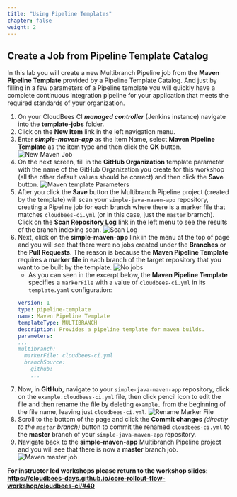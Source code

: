 ```yaml
---
title: "Using Pipeline Templates"
chapter: false
weight: 2
---
```


## Create a Job from Pipeline Template Catalog
In this lab you will create a new Multibranch Pipeline job from the **Maven Pipeline Template** provided by a Pipeline Template Catalog. And just by filling in a few parameters of a Pipeline template you will quickly have a complete continuous integration pipeline for your application that meets the required standards of your organization.

1. On your CloudBees CI ***managed controller*** (Jenkins instance) navigate into the **template-jobs** folder.
2. Click on the **New Item** link in the left navigation menu.
3. Enter ***simple-maven-app*** as the Item Name, select **Maven Pipeline Template** as the item type and then click the **OK** button. ![New Maven Job](create-maven-job.png?width=60pc)
4. On the next screen, fill in the **GitHub Organization** template parameter with the name of the GitHub Organization you create for this workshop (all the other default values should be correct) and then click the **Save** button. ![Maven template Parameters](maven-template-params.png?width=50pc)
5. After you click the **Save** button the Multibranch Pipeline project (created by the template) will scan your `simple-java-maven-app` repository, creating a Pipeline job for each branch where there is a marker file that matches `cloudbees-ci.yml` (or in this case, just the `master` brarnch). Click on the **Scan Repository Log** link in the left menu to see the results of the branch indexing scan. ![Scan Log](maven-template-scan-log.png?width=50pc) 
6. Next, click on the **simple-maven-app** link in the menu at the top of page and you will see that there were no jobs created under the **Branches** or the **Pull Requests**. The reason is because the **Maven Pipeline Template** requires a **marker file** in each branch of the target repository that you want to be built by the template. ![No jobs](no-jobs.png?width=50pc) 
   - As you can seen in the excerpt below, the **Maven Pipeline Template** specifies a `markerFile` with a value of `cloudbees-ci.yml` in its `template.yaml` configuration:
   ```yaml
   version: 1
   type: pipeline-template
   name: Maven Pipeline Template
   templateType: MULTIBRANCH
   description: Provides a pipeline template for maven builds.
   parameters:
   ...
   multibranch:
     markerFile: cloudbees-ci.yml 
     branchSource:
       github:
       ...
   ```
7. Now, in **GitHub**, navigate to your `simple-java-maven-app` repository, click on the `example.cloudbees-ci.yml` file, then click pencil icon to edit the file and then rename the file by deleting `example.` from the beginning of the file name, leaving just `cloudbees-ci.yml`. ![Rename Marker File](rename-marker-file.png?width=50pc)
8. Scroll to the bottom of the page and click the **Commit changes** *(directly to the `master` branch)* button to commit the renamed `cloudbees-ci.yml` to the **master** branch of your `simple-java-maven-app` repository. 
9.  Navigate back to the **simple-maven-app** Multibranch Pipeline project and you will see that there is now a **master** branch job. ![Maven master job](maven-master-job.png?width=50pc)

**For instructor led workshops please return to the workshop slides: https://cloudbees-days.github.io/core-rollout-flow-workshop/cloudbees-ci/#40**
